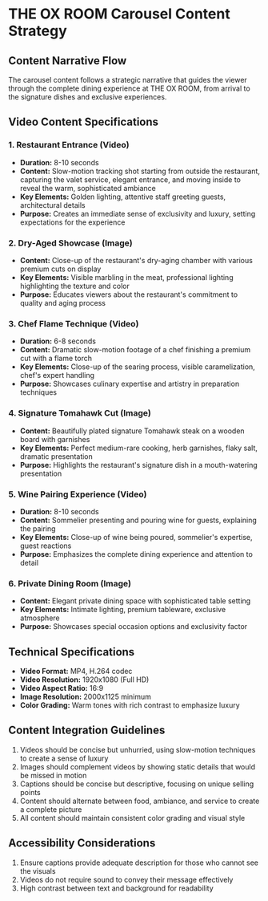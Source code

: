 # THE OX ROOM Carousel Content Strategy

## Content Narrative Flow

The carousel content follows a strategic narrative that guides the viewer through the complete dining experience at THE OX ROOM, from arrival to the signature dishes and exclusive experiences.

## Video Content Specifications

### 1. Restaurant Entrance (Video)
- **Duration:** 8-10 seconds
- **Content:** Slow-motion tracking shot starting from outside the restaurant, capturing the valet service, elegant entrance, and moving inside to reveal the warm, sophisticated ambiance
- **Key Elements:** Golden lighting, attentive staff greeting guests, architectural details
- **Purpose:** Creates an immediate sense of exclusivity and luxury, setting expectations for the experience

### 2. Dry-Aged Showcase (Image)
- **Content:** Close-up of the restaurant's dry-aging chamber with various premium cuts on display
- **Key Elements:** Visible marbling in the meat, professional lighting highlighting the texture and color
- **Purpose:** Educates viewers about the restaurant's commitment to quality and aging process

### 3. Chef Flame Technique (Video)
- **Duration:** 6-8 seconds
- **Content:** Dramatic slow-motion footage of a chef finishing a premium cut with a flame torch
- **Key Elements:** Close-up of the searing process, visible caramelization, chef's expert handling
- **Purpose:** Showcases culinary expertise and artistry in preparation techniques

### 4. Signature Tomahawk Cut (Image)
- **Content:** Beautifully plated signature Tomahawk steak on a wooden board with garnishes
- **Key Elements:** Perfect medium-rare cooking, herb garnishes, flaky salt, dramatic presentation
- **Purpose:** Highlights the restaurant's signature dish in a mouth-watering presentation

### 5. Wine Pairing Experience (Video)
- **Duration:** 8-10 seconds
- **Content:** Sommelier presenting and pouring wine for guests, explaining the pairing
- **Key Elements:** Close-up of wine being poured, sommelier's expertise, guest reactions
- **Purpose:** Emphasizes the complete dining experience and attention to detail

### 6. Private Dining Room (Image)
- **Content:** Elegant private dining space with sophisticated table setting
- **Key Elements:** Intimate lighting, premium tableware, exclusive atmosphere
- **Purpose:** Showcases special occasion options and exclusivity factor

## Technical Specifications

- **Video Format:** MP4, H.264 codec
- **Video Resolution:** 1920x1080 (Full HD)
- **Video Aspect Ratio:** 16:9
- **Image Resolution:** 2000x1125 minimum
- **Color Grading:** Warm tones with rich contrast to emphasize luxury

## Content Integration Guidelines

1. Videos should be concise but unhurried, using slow-motion techniques to create a sense of luxury
2. Images should complement videos by showing static details that would be missed in motion
3. Captions should be concise but descriptive, focusing on unique selling points
4. Content should alternate between food, ambiance, and service to create a complete picture
5. All content should maintain consistent color grading and visual style

## Accessibility Considerations

1. Ensure captions provide adequate description for those who cannot see the visuals
2. Videos do not require sound to convey their message effectively
3. High contrast between text and background for readability
